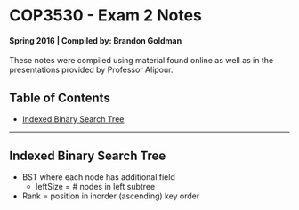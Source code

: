 # COP3530 - Exam 2 Notes
#### Spring 2016 | Compiled by: Brandon Goldman

These notes were compiled using material found online as well as in the presentations provided by Professor Alipour.

## Table of Contents

* [Indexed Binary Search Tree](#indexed-binary-search-tree)

---

## Indexed Binary Search Tree
* BST where each node has additional field
  * leftSize = # nodes in left subtree
* Rank = position in inorder (ascending) key order

